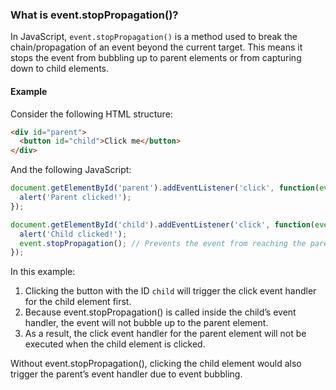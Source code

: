 ### What is event.stopPropagation()?

In JavaScript, `event.stopPropagation()` is a method used to break the chain/propagation of an event beyond the current target. This means it stops the event from bubbling up to parent elements or from capturing down to child elements.

#### Example

Consider the following HTML structure:

```html
<div id="parent">
  <button id="child">Click me</button>
</div>
```

And the following JavaScript:

```js
document.getElementById('parent').addEventListener('click', function(event) {
  alert('Parent clicked!');
});

document.getElementById('child').addEventListener('click', function(event) {
  alert('Child clicked!');
  event.stopPropagation(); // Prevents the event from reaching the parent
});
```

In this example:

1.	Clicking the button with the ID `child` will trigger the click event handler for the child element first.
1.	Because event.stopPropagation() is called inside the child’s event handler, the event will not bubble up to the parent element.
1.	As a result, the click event handler for the parent element will not be executed when the child element is clicked.

Without event.stopPropagation(), clicking the child element would also trigger the parent’s event handler due to event bubbling.
